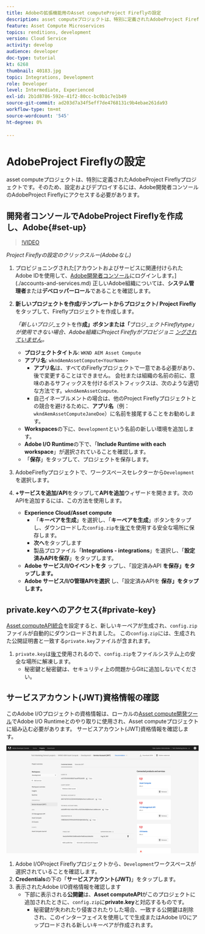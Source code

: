 ```yaml
---
title: Adobeの拡張機能用のAsset computeProject Fireflyの設定
description: asset computeプロジェクトは、特別に定義されたAdobeProject Fireflyプロジェクトです。そのため、設定およびデプロイするには、Adobe開発者コンソールのAdobeProject Fireflyにアクセスする必要があります。
feature: Asset Compute Microservices
topics: renditions, development
version: Cloud Service
activity: develop
audience: developer
doc-type: tutorial
kt: 6268
thumbnail: 40183.jpg
topic: Integrations, Development
role: Developer
level: Intermediate, Experienced
exl-id: 2b1d8786-592e-41f2-80cc-bc0b1c7e1b49
source-git-commit: ad203d7a34f5eff7de4768131c9b4ebae261da93
workflow-type: tm+mt
source-wordcount: '545'
ht-degree: 0%

---
```


# AdobeProject Fireflyの設定

asset computeプロジェクトは、特別に定義されたAdobeProject Fireflyプロジェクトです。そのため、設定およびデプロイするには、Adobe開発者コンソールのAdobeProject Fireflyにアクセスする必要があります。

## 開発者コンソールでAdobeProject Fireflyを作成し、Adobe{#set-up}

>[!VIDEO](https://video.tv.adobe.com/v/40183/?quality=12&learn=on)

_Project Fireflyの設定のクリックスルー(Adobeなし)_

1. プロビジョニングされた[アカウントおよびサービスに関連付けられたAdobe IDを使用して、[Adobe開発者コンソール](https://console.adobe.io)にログインします。](./accounts-and-services.md) 正しいAdobe組織については、__システム管理者__&#x200B;または&#x200B;__デベロッパーロール__&#x200B;であることを確認します。
1. __新しいプロジェクトを作成/テンプレートからプロジェクト/ Project Firefly__&#x200B;をタップして、Fireflyプロジェクトを作成します。

   _「新しいプロジ__&#x200B;ェクトを作&#x200B;__成」ボタンまたは「__&#x200B;プロジ&#x200B;__ェクトFireflytype」が使用できない場合、Adobe組織にProject Fireflyがプロビジョニ [ングされていません](#request-adobe-project-firefly)。_

   + __プロジェクトタイトル__:  `WKND AEM Asset Compute`
   + __アプリ名__:  `wkndAemAssetCompute<YourName>`
      + __アプリ名__&#x200B;は、すべてのFireflyプロジェクトで一意である必要があり、後で変更することはできません。 会社または組織の名前の前に、意味のあるサフィックスを付けるポストフィックスは、次のような適切な方法です。`wkndAemAssetCompute`.
      + 自己イネーブルメントの場合は、他のProject Fireflyプロジェクトとの競合を避けるために、__アプリ名__（例：`wkndAemAssetComputeJaneDoe`）に名前を接尾することをお勧めします。
   + __Workspaces__&#x200B;の下に、`Development`という名前の新しい環境を追加します。
   + __Adobe I/O Runtime__&#x200B;の下で、「__Include Runtime with each workspace__」が選択されていることを確認します。
   + 「__保存__」をタップして、プロジェクトを保存します。
1. AdobeFireflyプロジェクトで、ワークスペースセレクターから`Development`を選択します。
1. __+サービスを追加/API__&#x200B;をタップして&#x200B;__APIを追加__&#x200B;ウィザードを開きます。次のAPIを追加するには、この方法を使用します。

   + __Experience Cloud/Asset compute__
      + 「__キーペアを生成__」を選択し、「__キーペアを生成__」ボタンをタップし、ダウンロードした`config.zip`を[後で](#private-key)を使用する安全な場所に保存します。
      + __次へ__&#x200B;をタップします
      + 製品プロファイル「__Integrations - integrations__」を選択し、「__設定済みAPIを保存__」をタップします。
   + __Adobe サービス/I/Oイベントをタ__ ップし、「設定済みAPI __を保存」をタップします。__
   + __Adobe サービス/I/O管理APIを選択__ し、「設定済みAPIを __保存」をタップします。__

## private.keyへのアクセス{#private-key}

[Asset computeAPI統合](#set-up)を設定すると、新しいキーペアが生成され、`config.zip`ファイルが自動的にダウンロードされました。 この`config.zip`には、生成された公開証明書と一致する`private.key`ファイルが含まれます。

1. `private.key`は[後で](../develop/environment-variables.md)使用されるので、`config.zip`をファイルシステム上の安全な場所に解凍します。
   + 秘密鍵と秘密鍵は、セキュリティ上の問題からGitに追加しないでください。

## サービスアカウント(JWT)資格情報の確認

このAdobe I/Oプロジェクトの資格情報は、ローカルの[Asset compute開発ツール](../develop/development-tool.md)でAdobe I/O Runtimeとのやり取りに使用され、Asset computeプロジェクトに組み込む必要があります。 サービスアカウント(JWT)資格情報を確認します。

![Adobe開発者サービスアカウント資格情報](./assets/firefly/service-account.png)

1. Adobe I/OProject Fireflyプロジェクトから、`Development`ワークスペースが選択されていることを確認します。
1. __Credentials__&#x200B;の下の「__サービスアカウント(JWT)__」をタップします。
1. 表示されたAdobe I/O資格情報を確認します
   + 下部に表示される&#x200B;__公開鍵__&#x200B;は、__Asset computeAPI__&#x200B;がこのプロジェクトに追加されたときに、`config.zip`に&#x200B;__private.key__&#x200B;と対応するものです。
      + 秘密鍵が失われたり侵害されたりした場合、一致する公開鍵は削除され、このインターフェイスを使用してで生成またはAdobe I/Oにアップロードされる新しいキーペアが作成されます。
